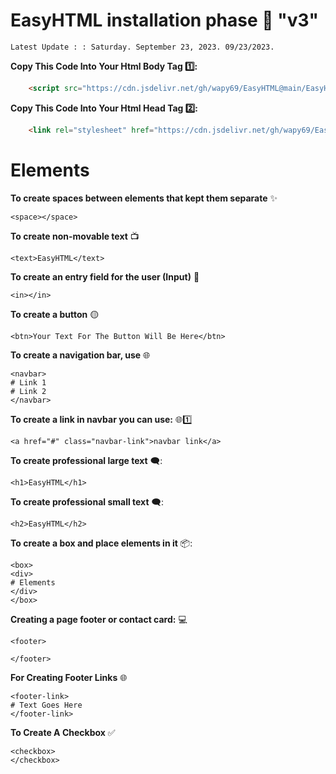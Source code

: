 # EasyHTML installation phase 🚀 "v3"
`Latest Update : : Saturday. September 23, 2023. 09/23/2023.`

**Copy This Code Into Your Html Body Tag 1️⃣:**

```html
    <script src="https://cdn.jsdelivr.net/gh/wapy69/EasyHTML@main/EasyHTMLv3.js"></script>
```

**Copy This Code Into Your Html Head Tag 2️⃣:**

```html
    <link rel="stylesheet" href="https://cdn.jsdelivr.net/gh/wapy69/EasyHTML@main/EasyHTMLstylev3.css">
```


# Elements

**To create spaces between elements that kept them separate** ✨
```
<space></space>
```

**To create non-movable text** 📺
```
<text>EasyHTML</text>
```

**To create an entry field for the user (Input)** 💠
```
<in></in>
```


**To create a button** 🟡
```
<btn>Your Text For The Button Will Be Here</btn>
```


**To create a navigation bar, use** 🌐
```
<navbar>
# Link 1
# Link 2
</navbar>
```

**To create a link in navbar you can use:** 🌐1️⃣
```
<a href="#" class="navbar-link">navbar link</a>
```

**To create professional large text** 🗨️:
```
<h1>EasyHTML</h1>
```

**To create professional small text** 🗨️:
```
<h2>EasyHTML</h2>
```

**To create a box and place elements in it** 📦:
```
<box>
<div>
# Elements
</div>
</box>
```
**Creating a page footer or contact card:** 💻
```
<footer>

</footer>
```

**For Creating Footer Links** 🌐
```
<footer-link>
# Text Goes Here
</footer-link>
```


**To Create A Checkbox** ✅
```
<checkbox>
</checkbox>
```




